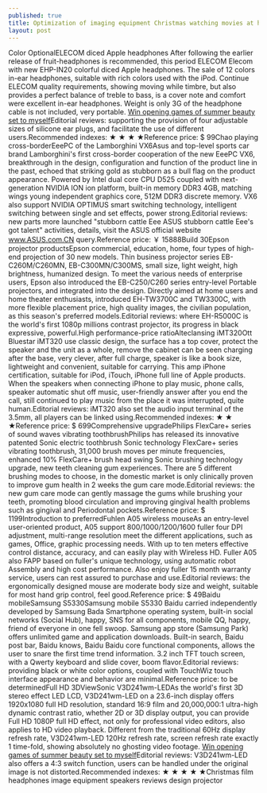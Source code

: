 ```yaml
---
published: true
title: Optimization of imaging equipment Christmas watching movies at home
layout: post
---
```

Color OptionalELECOM diced Apple headphones After following the earlier release of fruit-headphones is recommended, this period ELECOM Elecom with new EHP-IN20 colorful diced Apple headphones. The sale of 12 colors in-ear headphones, suitable with rich colors used with the iPod. Continue ELECOM quality requirements, showing moving while timbre, but also provides a perfect balance of treble to bass, is a cover note and comfort were excellent in-ear headphones. Weight is only 3G of the headphone cable is not included, very portable. [Win opening games of summer beauty set to myself](http://www.faybag.com/2016/01/19/win-opening-games-of-summer-beauty-set-to-myself-constellation-dress-makes-you/)Editorial reviews: supporting the provision of four adjustable sizes of silicone ear plugs, and facilitate the use of different users.Recommended indexes: ★ ★ ★ ★Reference price: $ 99Chao playing cross-borderEeePC of the Lamborghini VX6Asus and top-level sports car brand Lamborghini\'s first cross-border cooperation of the new EeePC VX6, breakthrough in the design, configuration and function of the product line in the past, echoed that striking gold as stubborn as a bull flag on the product appearance. Powered by Intel dual core CPU D525 coupled with next-generation NVIDIA ION ion platform, built-in memory DDR3 4GB, matching wings young independent graphics core, 512M DDR3 discrete memory. VX6 also support NVIDIA OPTIMUS smart switching technology, intelligent switching between single and set effects, power strong.Editorial reviews: new parts more launched \"stubborn cattle Eee ASUS stubborn cattle Eee\'s got talent\" activities, details, visit the ASUS official website www.ASUS.com.CN query.Reference price: ￥ 15888Build 30Epson projector productsEpson commercial, education, home, four types of high-end projection of 30 new models. Thin business projector series EB-C260M/C260MN, EB-C300MN/C300MS, small size, light weight, high brightness, humanized design. To meet the various needs of enterprise users, Epson also introduced the EB-C250/C260 series entry-level Portable projectors, and integrated into the design. Directly aimed at home users and home theater enthusiasts, introduced EH-TW3700C and TW3300C, with more flexible placement price, high quality images, the civilian population, as this season\'s preferred models.Editorial reviews: where EH-R5000C is the world\'s first 1080p millions contrast projector, its progress in black expressive, powerful.High performance-price ratioAlteclansing iMT320Ott Bluestar iMT320 use classic design, the surface has a top cover, protect the speaker and the unit as a whole, remove the cabinet can be seen charging after the base, very clever, after full charge, speaker is like a book size, lightweight and convenient, suitable for carrying. This amp iPhone certification, suitable for iPod, iTouch, iPhone full line of Apple products. When the speakers when connecting iPhone to play music, phone calls, speaker automatic shut off music, user-friendly answer after you end the call, still continued to play music from the place it was interrupted, quite human.Editorial reviews: iMT320 also set the audio input terminal of the 3.5mm, all players can be linked using.Recommended indexes: ★ ★ ★Reference price: $ 699Comprehensive upgradePhilips FlexCare+ series of sound waves vibrating toothbrushPhilips has released its innovative patented Sonic electric toothbrush Sonic technology FlexCare+ series vibrating toothbrush, 31,000 brush moves per minute frequencies, enhanced 10% FlexCare+ brush head swing Sonic brushing technology upgrade, new teeth cleaning gum experiences. There are 5 different brushing modes to choose, in the domestic market is only clinically proven to improve gum health in 2 weeks the gum care mode.Editorial reviews: the new gum care mode can gently massage the gums while brushing your teeth, promoting blood circulation and improving gingival health problems such as gingival and Periodontal pockets.Reference price: $ 1199Introduction to preferredFuhlen A05 wireless mouseAs an entry-level user-oriented product, A05 support 800/1000/1200/1600 fuller four DPI adjustment, multi-range resolution meet the different applications, such as games, Office, graphic processing needs. With up to ten meters effective control distance, accuracy, and can easily play with Wireless HD. Fuller A05 also FAPP based on fuller\'s unique technology, using automatic robot Assembly and high cost performance. Also enjoy fuller 15 month warranty service, users can rest assured to purchase and use.Editorial reviews: the ergonomically designed mouse are moderate body size and weight, suitable for most hand grip control, feel good.Reference price: $ 49Baidu mobileSamsung S5330Samsung mobile S5330 Baidu carried independently developed by Samsung Bada Smartphone operating system, built-in social networks (Social Hub), happy, SNS for all components, mobile QQ, happy, friend of everyone in one fell swoop. Samsung app store (Samsung Park) offers unlimited game and application downloads. Built-in search, Baidu post bar, Baidu knows, Baidu Baidu core functional components, allows the user to snare the first time trend information. 3.2 inch TFT touch screen, with a Qwerty keyboard and slide cover, boom flavor.Editorial reviews: providing black or white color options, coupled with TouchWiz touch interface appearance and behavior are minimal.Reference price: to be determinedFull HD 3DViewSonic V3D241wm-LEDAs the world\'s first 3D stereo effect LED LCD, V3D241wm-LED on a 23.6-inch display offers 1920x1080 full HD resolution, standard 16:9 film and 20,000,000:1 ultra-high dynamic contrast ratio, whether 2D or 3D display output, you can provide Full HD 1080P full HD effect, not only for professional video editors, also applies to HD video playback. Different from the traditional 60Hz display refresh rate, V3D241wm-LED 120Hz refresh rate, screen refresh rate exactly 1 time-fold, showing absolutely no ghosting video footage. [Win opening games of summer beauty set to myself](http://www.faybag.com/2016/01/19/win-opening-games-of-summer-beauty-set-to-myself-constellation-dress-makes-you/)Editorial reviews: V3D241wm-LED also offers a 4:3 switch function, users can be handled under the original image is not distorted.Recommended indexes: ★ ★ ★ ★ ★Christmas film headphones image equipment speakers reviews design projector